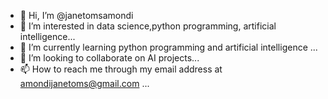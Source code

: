 - 👋 Hi, I’m @janetomsamondi
- 👀 I’m interested in data science,python programming, artificial intelligence...
- 🌱 I’m currently learning python programming and artificial intelligence ...
- 💞️ I’m looking to collaborate on AI projects...
- 📫 How to reach me through my email address at amondijanetoms@gmail.com ...

<!---
janetomsamondi/janetomsamondi is a ✨ special ✨ repository because its `README.md` (this file) appears on your GitHub profile.
You can click the Preview link to take a look at your changes.
--->
